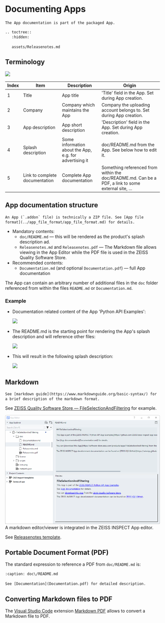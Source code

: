 # Documenting Apps

```{note}
The App documentation is part of the packaged App.
```

```{eval-rst}
.. toctree::
   :hidden:

   assets/Releasenotes.md
```

## Terminology

![](assets/add-on_terminology.png)

| Index | Item                           | Description                                                | Origin                                                              |
| ----- | ------------------------------ | ---------------------------------------------------------- | ------------------------------------------------------------------- |
|     1 | Title                          | App title                                                  | 'Title' field in the App. Set during App creation.                  |
|     2 | Company                        | Company which maintains the App                            | Company the uploading account belongs to. Set during App creation.  |
|     3 | App description                | App short description                                      | 'Description' field in the App. Set during App creation.            |
|     4 | Splash description             | Some information about the App,<br>e.g. for advertising it | doc/README.md from the App. See below how to edit it.               |
|     5 | Link to complete documentation | Complete App documentation | Something referenced from within the doc/README.md. Can be a PDF, a link to some external site, ... | 

## App documentation structure

```{note}
An App (`.addon` file) is technically a ZIP file. See [App file format](../app_file_format/app_file_format.md) for details.
```

* Mandatory contents:
  * `doc/README.md` &mdash; this will be rendered as the product's splash description ad.
  * `Releasenotes.md` and `Releasenotes.pdf` &mdash; The Markdown file allows viewing in the App Editor while the PDF file is used in the ZEISS Quality Software Store. 
* Recommended contents:
  * `Documentation.md` (and optional `Documentation.pdf`) &mdash; full App documentation

The App can contain an arbitrary number of additional files in the `doc` folder referenced from within the files `README.md` or `Documentation.md`.

### Example

* Documentation related content of the App 'Python API Examples':

    ![](assets/7-ZIP_README.png)

* The README.md is the starting point for rendering the App's splash description and will reference other files:

    ![](assets/Edit_README.png)

* This will result in the following splash description:

    ![](assets/splash.png)

## Markdown

```{note}
See [markdown guide](https://www.markdownguide.org/basic-syntax/) for a brief description of the markdown format.
```

See [ZEISS Quality Software Store &mdash; FileSelectionAndFiltering](https://software-store.zeiss.com/products/apps/FileSelectionAndFiltering) for example.

![](assets/markdown_editor_viewer.png)
A markdown editor/viewer is integrated in the ZEISS INSPECT App editor.

See [Releasenotes template](assets/Releasenotes.md).

## Portable Document Format (PDF)

The standard expression to reference a PDF from `doc/README.md` is:

```{code-block} markdown
:caption: doc\/README.md

See [Documentation](Documentation.pdf) for detailed description.
```

## Converting Markdown files to PDF

The [Visual Studio Code](https://code.visualstudio.com/) extension [Markdown PDF](https://marketplace.visualstudio.com/items?itemName=yzane.markdown-pdf) allows to convert a Markdown file to PDF.